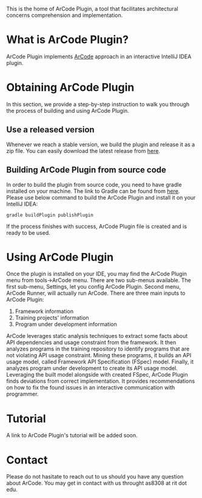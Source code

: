 This is the home of ArCode Plugin, a tool that facilitates architectural concerns comprehension and implementation. 

# What is ArCode Plugin?
ArCode Plugin implements [ArCode](https://arxiv.org/abs/2102.08372) approach in an interactive IntelliJ IDEA plugin.

# Obtaining ArCode Plugin
In this section, we provide a step-by-step instruction to walk you through the process of building and using ArCode Plugin.

## Use a released version
Whenever we reach a stable version, we build the plugin and release it as a zip file. You can easily download the latest release from [here](../../releases/). 

## Building ArCode Plugin from source code
In order to build the plugin from source code, you need to have gradle installed on your machine. The link to Gradle can be found from [here](https://gradle.org/).
Please use below command to build the ArCode Plugin and install it on your IntelliJ IDEA:
```
gradle buildPlugin publishPlugin
```

If the process finishes with success, ArCode Plugin file is created and is ready to be used.

# Using ArCode Plugin
Once the plugin is installed on your IDE, you may find the ArCode Plugin menu from tools->ArCode menu. There are two sub-menus available. The first sub-menu, Settings, let you config ArCode Plugin.
Second menu, ArCode Runner, will actually run ArCode. There are three main inputs to ArCode Plugin:

1. Framework information
2. Training projects' information
3. Program under development information

ArCode leverages static analysis techniques to extract some facts about API dependencies and usage constraint from the framework. It then analyzes programs in the training repository to identify programs that are not violating API usage constraint. Mining these programs, it builds an API usage model, called Framework API Specification (FSpec) model. Finally, it analyzes program under development to create its API usage model. Leveraging the built model alongside with created FSpec, ArCode Plugin finds deviations from correct implementation. It provides recommendations on how to fix the found issues in an interactive communication with programmer.

# Tutorial
A link to ArCode Plugin's tutorial will be added soon.

# Contact
Please do not hasitate to reach out to us should you have any question about ArCode. You may get in contact with us throught as8308 at rit dot edu.

